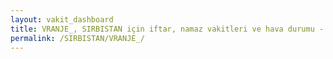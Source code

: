 ```yaml
---
layout: vakit_dashboard
title: VRANJE_, SIRBISTAN için iftar, namaz vakitleri ve hava durumu - ilçe/eyalet seç
permalink: /SIRBISTAN/VRANJE_/
---
```


<script type="text/javascript">
  var GLOBAL_COUNTRY = 'SIRBISTAN';
  var GLOBAL_CITY = 'VRANJE_';
  var GLOBAL_STATE = '';
  var lat = 72;
  var lon = 21;
</script>
